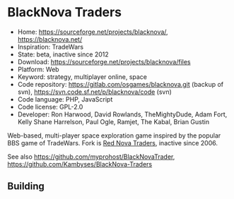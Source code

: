 # BlackNova Traders

- Home: https://sourceforge.net/projects/blacknova/, https://blacknova.net/
- Inspiration: TradeWars
- State: beta, inactive since 2012
- Download: https://sourceforge.net/projects/blacknova/files
- Platform: Web
- Keyword: strategy, multiplayer online, space
- Code repository: https://gitlab.com/osgames/blacknova.git (backup of svn), https://svn.code.sf.net/p/blacknova/code (svn)
- Code language: PHP, JavaScript
- Code license: GPL-2.0
- Developer: Ron Harwood, David Rowlands, TheMightyDude, Adam Fort, Kelly Shane Harrelson, Paul Ogle, Ramjet, The Kabal, Brian Gustin

Web-based, multi-player space exploration game inspired by the popular BBS game of TradeWars.
Fork is [Red Nova Traders](https://sourceforge.net/projects/rednova/), inactive since 2006.

See also https://github.com/myprohost/BlackNovaTrader, https://github.com/Kambyses/BlackNova-Traders

## Building
